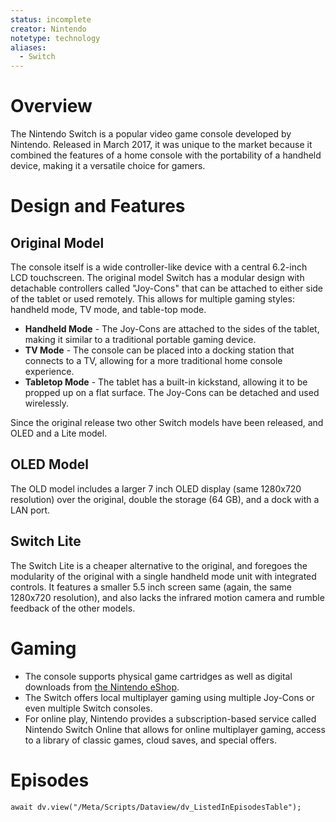 ```yaml
---
status: incomplete
creator: Nintendo
notetype: technology
aliases:
  - Switch
---
```

# Overview
The Nintendo Switch is a popular video game console developed by Nintendo. Released in March 2017, it was unique to the market because it combined the features of a home console with the portability of a handheld device, making it a versatile choice for gamers.

# Design and Features
## Original Model
The console itself is a wide controller-like device with a central 6.2-inch LCD touchscreen. The original model Switch has a modular design with detachable controllers called "Joy-Cons" that can be attached to either side of the tablet or used remotely. This allows for multiple gaming styles: handheld mode, TV mode, and table-top mode.

- **Handheld Mode** - The Joy-Cons are attached to the sides of the tablet, making it similar to a traditional portable gaming device.
- **TV Mode** - The console can be placed into a docking station that connects to a TV, allowing for a more traditional home console experience.
- **Tabletop Mode** - The tablet has a built-in kickstand, allowing it to be propped up on a flat surface. The Joy-Cons can be detached and used wirelessly.

Since the original release two other Switch models have been released, and OLED and a Lite model.

## OLED Model
The OLD model includes a larger 7 inch OLED display (same 1280x720 resolution) over the original, double the storage (64 GB), and a dock with a LAN port.

## Switch Lite
The Switch Lite is a cheaper alternative to the original, and foregoes the modularity of the original with a single handheld mode unit with integrated controls. It features a smaller 5.5 inch screen same (again, the same 1280x720 resolution), and also lacks the infrared motion camera and rumble feedback of the other models.

# Gaming
- The console supports physical game cartridges as well as digital downloads from [the Nintendo eShop](https://www.nintendo.com/en-gb/Nintendo-eShop). 
- The Switch offers local multiplayer gaming using multiple Joy-Cons or even multiple Switch consoles. 
- For online play, Nintendo provides a subscription-based service called Nintendo Switch Online that allows for online multiplayer gaming, access to a library of classic games, cloud saves, and special offers.

# Episodes
```dataviewjs
await dv.view("/Meta/Scripts/Dataview/dv_ListedInEpisodesTable");
```

